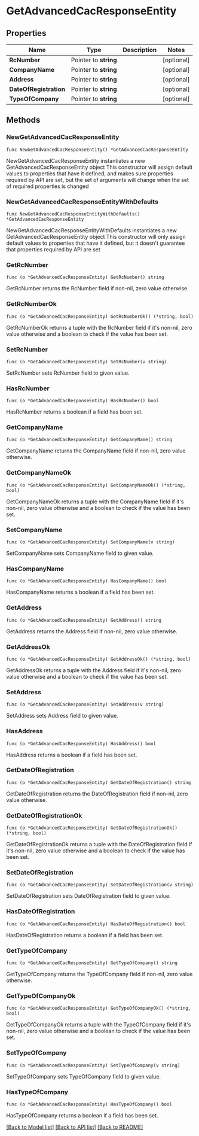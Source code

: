 # GetAdvancedCacResponseEntity

## Properties

Name | Type | Description | Notes
------------ | ------------- | ------------- | -------------
**RcNumber** | Pointer to **string** |  | [optional] 
**CompanyName** | Pointer to **string** |  | [optional] 
**Address** | Pointer to **string** |  | [optional] 
**DateOfRegistration** | Pointer to **string** |  | [optional] 
**TypeOfCompany** | Pointer to **string** |  | [optional] 

## Methods

### NewGetAdvancedCacResponseEntity

`func NewGetAdvancedCacResponseEntity() *GetAdvancedCacResponseEntity`

NewGetAdvancedCacResponseEntity instantiates a new GetAdvancedCacResponseEntity object
This constructor will assign default values to properties that have it defined,
and makes sure properties required by API are set, but the set of arguments
will change when the set of required properties is changed

### NewGetAdvancedCacResponseEntityWithDefaults

`func NewGetAdvancedCacResponseEntityWithDefaults() *GetAdvancedCacResponseEntity`

NewGetAdvancedCacResponseEntityWithDefaults instantiates a new GetAdvancedCacResponseEntity object
This constructor will only assign default values to properties that have it defined,
but it doesn't guarantee that properties required by API are set

### GetRcNumber

`func (o *GetAdvancedCacResponseEntity) GetRcNumber() string`

GetRcNumber returns the RcNumber field if non-nil, zero value otherwise.

### GetRcNumberOk

`func (o *GetAdvancedCacResponseEntity) GetRcNumberOk() (*string, bool)`

GetRcNumberOk returns a tuple with the RcNumber field if it's non-nil, zero value otherwise
and a boolean to check if the value has been set.

### SetRcNumber

`func (o *GetAdvancedCacResponseEntity) SetRcNumber(v string)`

SetRcNumber sets RcNumber field to given value.

### HasRcNumber

`func (o *GetAdvancedCacResponseEntity) HasRcNumber() bool`

HasRcNumber returns a boolean if a field has been set.

### GetCompanyName

`func (o *GetAdvancedCacResponseEntity) GetCompanyName() string`

GetCompanyName returns the CompanyName field if non-nil, zero value otherwise.

### GetCompanyNameOk

`func (o *GetAdvancedCacResponseEntity) GetCompanyNameOk() (*string, bool)`

GetCompanyNameOk returns a tuple with the CompanyName field if it's non-nil, zero value otherwise
and a boolean to check if the value has been set.

### SetCompanyName

`func (o *GetAdvancedCacResponseEntity) SetCompanyName(v string)`

SetCompanyName sets CompanyName field to given value.

### HasCompanyName

`func (o *GetAdvancedCacResponseEntity) HasCompanyName() bool`

HasCompanyName returns a boolean if a field has been set.

### GetAddress

`func (o *GetAdvancedCacResponseEntity) GetAddress() string`

GetAddress returns the Address field if non-nil, zero value otherwise.

### GetAddressOk

`func (o *GetAdvancedCacResponseEntity) GetAddressOk() (*string, bool)`

GetAddressOk returns a tuple with the Address field if it's non-nil, zero value otherwise
and a boolean to check if the value has been set.

### SetAddress

`func (o *GetAdvancedCacResponseEntity) SetAddress(v string)`

SetAddress sets Address field to given value.

### HasAddress

`func (o *GetAdvancedCacResponseEntity) HasAddress() bool`

HasAddress returns a boolean if a field has been set.

### GetDateOfRegistration

`func (o *GetAdvancedCacResponseEntity) GetDateOfRegistration() string`

GetDateOfRegistration returns the DateOfRegistration field if non-nil, zero value otherwise.

### GetDateOfRegistrationOk

`func (o *GetAdvancedCacResponseEntity) GetDateOfRegistrationOk() (*string, bool)`

GetDateOfRegistrationOk returns a tuple with the DateOfRegistration field if it's non-nil, zero value otherwise
and a boolean to check if the value has been set.

### SetDateOfRegistration

`func (o *GetAdvancedCacResponseEntity) SetDateOfRegistration(v string)`

SetDateOfRegistration sets DateOfRegistration field to given value.

### HasDateOfRegistration

`func (o *GetAdvancedCacResponseEntity) HasDateOfRegistration() bool`

HasDateOfRegistration returns a boolean if a field has been set.

### GetTypeOfCompany

`func (o *GetAdvancedCacResponseEntity) GetTypeOfCompany() string`

GetTypeOfCompany returns the TypeOfCompany field if non-nil, zero value otherwise.

### GetTypeOfCompanyOk

`func (o *GetAdvancedCacResponseEntity) GetTypeOfCompanyOk() (*string, bool)`

GetTypeOfCompanyOk returns a tuple with the TypeOfCompany field if it's non-nil, zero value otherwise
and a boolean to check if the value has been set.

### SetTypeOfCompany

`func (o *GetAdvancedCacResponseEntity) SetTypeOfCompany(v string)`

SetTypeOfCompany sets TypeOfCompany field to given value.

### HasTypeOfCompany

`func (o *GetAdvancedCacResponseEntity) HasTypeOfCompany() bool`

HasTypeOfCompany returns a boolean if a field has been set.


[[Back to Model list]](../README.md#documentation-for-models) [[Back to API list]](../README.md#documentation-for-api-endpoints) [[Back to README]](../README.md)


